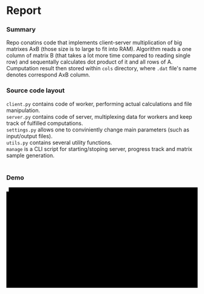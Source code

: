 # Report

### Summary
Repo conatins code that implements client-server multiplication of big matrixes AxB (those size is to large to fit into RAM). Algorithm reads a one column of matrix B (that takes a lot more time compared to reading single row) and sequentally calculates dot product of it and all rows of A. Cumputation result then stored within `cols` directory, where `.dat` file's name denotes correspond AxB column.<br>

### Source code layout
`client.py` contains code of worker, performing actual calculations and file manipulation.<br>
`server.py` contains code of server, multiplexing data for workers and keep track of fulfilled computations. <br>
`settings.py` allows one to conviniently change main parameters (such as input/output files).<br>
`utils.py` contains several utility functions.<br>
`manage` is a CLI script for starting/stoping server, progress track and matrix sample generation.<br>
<br>

### Demo
![](https://github.com/melancholiaque/labs/blob/master/parallel/first-lab/preview.gif)
